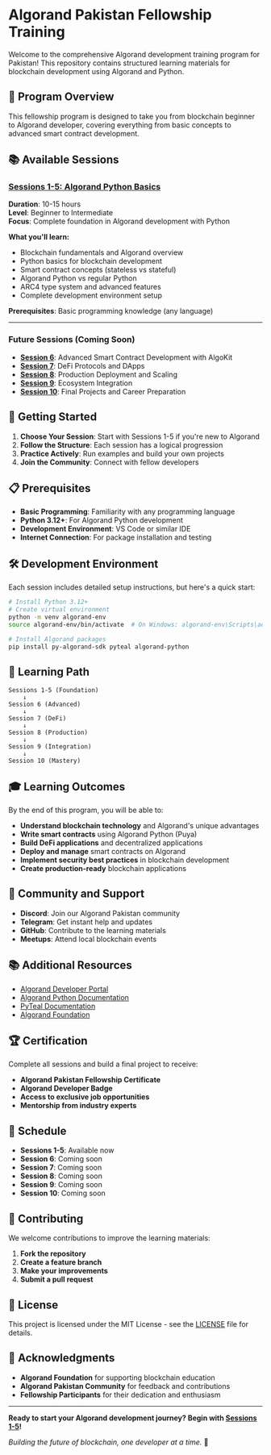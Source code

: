 # Algorand Pakistan Fellowship Training

Welcome to the comprehensive Algorand development training program for Pakistan! This repository contains structured learning materials for blockchain development using Algorand and Python.

## 🎯 Program Overview

This fellowship program is designed to take you from blockchain beginner to Algorand developer, covering everything from basic concepts to advanced smart contract development.

## 📚 Available Sessions

### [Sessions 1-5: Algorand Python Basics](./algorand-pak-session-1-5/)
**Duration**: 10-15 hours  
**Level**: Beginner to Intermediate  
**Focus**: Complete foundation in Algorand development with Python

**What you'll learn:**
- Blockchain fundamentals and Algorand overview
- Python basics for blockchain development
- Smart contract concepts (stateless vs stateful)
- Algorand Python vs regular Python
- ARC4 type system and advanced features
- Complete development environment setup

**Prerequisites**: Basic programming knowledge (any language)

---

### Future Sessions (Coming Soon)
- **[Session 6](./algorand-pak-session-6/)**: Advanced Smart Contract Development with AlgoKit
- **[Session 7](./algorand-pak-session-7/)**: DeFi Protocols and DApps
- **[Session 8](./algorand-pak-session-8/)**: Production Deployment and Scaling
- **[Session 9](./algorand-pak-session-9/)**: Ecosystem Integration
- **[Session 10](./algorand-pak-session-10/)**: Final Projects and Career Preparation

## 🚀 Getting Started

1. **Choose Your Session**: Start with Sessions 1-5 if you're new to Algorand
2. **Follow the Structure**: Each session has a logical progression
3. **Practice Actively**: Run examples and build your own projects
4. **Join the Community**: Connect with fellow developers

## 📋 Prerequisites

- **Basic Programming**: Familiarity with any programming language
- **Python 3.12+**: For Algorand Python development
- **Development Environment**: VS Code or similar IDE
- **Internet Connection**: For package installation and testing

## 🛠️ Development Environment

Each session includes detailed setup instructions, but here's a quick start:

```bash
# Install Python 3.12+
# Create virtual environment
python -m venv algorand-env
source algorand-env/bin/activate  # On Windows: algorand-env\Scripts\activate

# Install Algorand packages
pip install py-algorand-sdk pyteal algorand-python
```

## 📖 Learning Path

```
Sessions 1-5 (Foundation)
    ↓
Session 6 (Advanced)
    ↓
Session 7 (DeFi)
    ↓
Session 8 (Production)
    ↓
Session 9 (Integration)
    ↓
Session 10 (Mastery)
```

## 🎓 Learning Outcomes

By the end of this program, you will be able to:

- **Understand blockchain technology** and Algorand's unique advantages
- **Write smart contracts** using Algorand Python (Puya)
- **Build DeFi applications** and decentralized applications
- **Deploy and manage** smart contracts on Algorand
- **Implement security best practices** in blockchain development
- **Create production-ready** blockchain applications

## 🤝 Community and Support

- **Discord**: Join our Algorand Pakistan community
- **Telegram**: Get instant help and updates
- **GitHub**: Contribute to the learning materials
- **Meetups**: Attend local blockchain events

## 📚 Additional Resources

- [Algorand Developer Portal](https://developer.algorand.org/)
- [Algorand Python Documentation](https://algorandfoundation.github.io/puya/)
- [PyTeal Documentation](https://pyteal.readthedocs.io/)
- [Algorand Foundation](https://algorand.foundation/)

## 🏆 Certification

Complete all sessions and build a final project to receive:
- **Algorand Pakistan Fellowship Certificate**
- **Algorand Developer Badge**
- **Access to exclusive job opportunities**
- **Mentorship from industry experts**

## 📅 Schedule

- **Sessions 1-5**: Available now
- **Session 6**: Coming soon
- **Session 7**: Coming soon
- **Session 8**: Coming soon
- **Session 9**: Coming soon
- **Session 10**: Coming soon

## 🤝 Contributing

We welcome contributions to improve the learning materials:

1. **Fork the repository**
2. **Create a feature branch**
3. **Make your improvements**
4. **Submit a pull request**

## 📄 License

This project is licensed under the MIT License - see the [LICENSE](LICENSE) file for details.

## 🙏 Acknowledgments

- **Algorand Foundation** for supporting blockchain education
- **Algorand Pakistan Community** for feedback and contributions
- **Fellowship Participants** for their dedication and enthusiasm

---

**Ready to start your Algorand development journey? Begin with [Sessions 1-5](./algorand-pak-session-1-5/)!**

*Building the future of blockchain, one developer at a time.* 🚀

